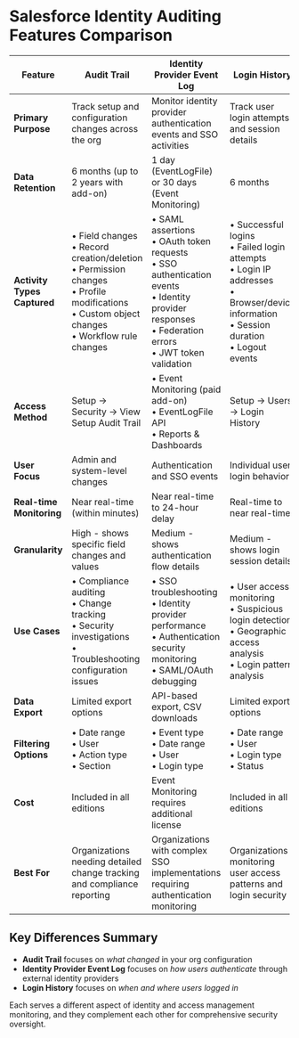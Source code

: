 # Salesforce Identity Auditing Features Comparison

| Feature | Audit Trail | Identity Provider Event Log | Login History |
|---------|-------------|------------------------------|---------------|
| **Primary Purpose** | Track setup and configuration changes across the org | Monitor identity provider authentication events and SSO activities | Track user login attempts and session details |
| **Data Retention** | 6 months (up to 2 years with add-on) | 1 day (EventLogFile) or 30 days (Event Monitoring) | 6 months |
| **Activity Types Captured** | • Field changes<br>• Record creation/deletion<br>• Permission changes<br>• Profile modifications<br>• Custom object changes<br>• Workflow rule changes | • SAML assertions<br>• OAuth token requests<br>• SSO authentication events<br>• Identity provider responses<br>• Federation errors<br>• JWT token validation | • Successful logins<br>• Failed login attempts<br>• Login IP addresses<br>• Browser/device information<br>• Session duration<br>• Logout events |
| **Access Method** | Setup → Security → View Setup Audit Trail | • Event Monitoring (paid add-on)<br>• EventLogFile API<br>• Reports & Dashboards | Setup → Users → Login History |
| **User Focus** | Admin and system-level changes | Authentication and SSO events | Individual user login behavior |
| **Real-time Monitoring** | Near real-time (within minutes) | Near real-time to 24-hour delay | Real-time to near real-time |
| **Granularity** | High - shows specific field changes and values | Medium - shows authentication flow details | Medium - shows login session details |
| **Use Cases** | • Compliance auditing<br>• Change tracking<br>• Security investigations<br>• Troubleshooting configuration issues | • SSO troubleshooting<br>• Identity provider performance<br>• Authentication security monitoring<br>• SAML/OAuth debugging | • User access monitoring<br>• Suspicious login detection<br>• Geographic access analysis<br>• Login pattern analysis |
| **Data Export** | Limited export options | API-based export, CSV downloads | Limited export options |
| **Filtering Options** | • Date range<br>• User<br>• Action type<br>• Section | • Event type<br>• Date range<br>• User<br>• Login type | • Date range<br>• User<br>• Login type<br>• Status |
| **Cost** | Included in all editions | Event Monitoring requires additional license | Included in all editions |
| **Best For** | Organizations needing detailed change tracking and compliance reporting | Organizations with complex SSO implementations requiring authentication monitoring | Organizations monitoring user access patterns and login security |

## Key Differences Summary

- **Audit Trail** focuses on *what changed* in your org configuration
- **Identity Provider Event Log** focuses on *how users authenticate* through external identity providers
- **Login History** focuses on *when and where users logged in*

Each serves a different aspect of identity and access management monitoring, and they complement each other for comprehensive security oversight.
